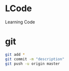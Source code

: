 # LCode
Learning Code

# git
```bash
git add *
git commit -m "description"
git push -u origin master
```